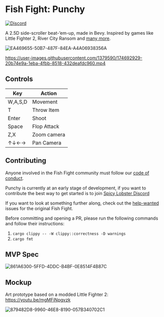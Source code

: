 # Fish Fight: Punchy

[![Discord](https://img.shields.io/badge/chat-on%20discord-green.svg?logo=discord&logoColor=fff&labelColor=1e1c24&color=8d5b3f)](https://discord.gg/4smxjcheE5)

A 2.5D side-scroller beat-’em-up, made in Bevy. Inspired by games like Little Fighter 2, River City Ransom and [many more](https://fextralife.com/a-history-of-the-side-scrolling-beat-em-up-part-1/).

![EA469655-50B7-487F-84EA-A4A06938356A](https://user-images.githubusercontent.com/583842/161245719-7b587a2a-dd02-4edc-8640-b26ae6f7eafb.gif)

https://user-images.githubusercontent.com/1379590/174692929-20b74e9a-1eba-4fbb-8518-432deafdc960.mp4


## Controls
| Key | Action |
|-----|--------|
|W,A,S,D| Movement|
|T| Throw Item|
|Enter| Shoot|
|Space| Flop Attack|
|Z,X| Zoom camera|
|↑↓←→ | Pan Camera|


## Contributing

Anyone involved in the Fish Fight community must follow our [code of conduct](https://github.com/fishfight/FishFight/blob/main/CODE_OF_CONDUCT.md).

Punchy is currently at an early stage of development, if you want to contribute the best way to get started is to join [Spicy Lobster Discord](https://discord.gg/4smxjcheE5)

If you want to look at something further along, check out the [help-wanted](https://github.com/fishfight/FishFight/labels/help%20wanted) issues for the original Fish Fight.

Before committing and opening a PR, please run the following commands and follow their instructions:
1. `cargo clippy -- -W clippy::correctness -D warnings`
2. `cargo fmt`

## MVP Spec

![861A6300-5FFD-4DDC-B4BF-0E8514F4B87C](https://user-images.githubusercontent.com/583842/161247148-0bc07089-1409-48ca-9cc8-ee1a1edddb9e.png)

## Mockup

Art prototype based on a modded Little Fighter 2:
https://youtu.be/mgMFiNpgvzk

![879482D8-9960-46E8-8190-057B340702C1](https://user-images.githubusercontent.com/583842/161245437-7e31568e-3b7f-4b3d-90e8-42747faea5f3.jpeg)

